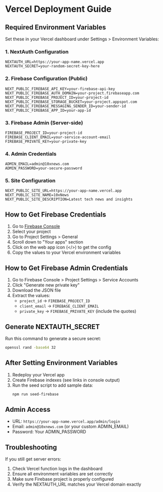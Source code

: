 # Vercel Deployment Guide

## Required Environment Variables

Set these in your Vercel dashboard under Settings > Environment Variables:

### 1. NextAuth Configuration
```
NEXTAUTH_URL=https://your-app-name.vercel.app
NEXTAUTH_SECRET=your-random-secret-key-here
```

### 2. Firebase Configuration (Public)
```
NEXT_PUBLIC_FIREBASE_API_KEY=your-firebase-api-key
NEXT_PUBLIC_FIREBASE_AUTH_DOMAIN=your-project.firebaseapp.com
NEXT_PUBLIC_FIREBASE_PROJECT_ID=your-project-id
NEXT_PUBLIC_FIREBASE_STORAGE_BUCKET=your-project.appspot.com
NEXT_PUBLIC_FIREBASE_MESSAGING_SENDER_ID=your-sender-id
NEXT_PUBLIC_FIREBASE_APP_ID=your-app-id
```

### 3. Firebase Admin (Server-side)
```
FIREBASE_PROJECT_ID=your-project-id
FIREBASE_CLIENT_EMAIL=your-service-account-email
FIREBASE_PRIVATE_KEY=your-private-key
```

### 4. Admin Credentials
```
ADMIN_EMAIL=admin@10xnews.com
ADMIN_PASSWORD=your-secure-password
```

### 5. Site Configuration
```
NEXT_PUBLIC_SITE_URL=https://your-app-name.vercel.app
NEXT_PUBLIC_SITE_NAME=10xNews
NEXT_PUBLIC_SITE_DESCRIPTION=Latest tech news and insights
```

## How to Get Firebase Credentials

1. Go to [Firebase Console](https://console.firebase.google.com/)
2. Select your project
3. Go to Project Settings > General
4. Scroll down to "Your apps" section
5. Click on the web app icon (</>) to get the config
6. Copy the values to your Vercel environment variables

## How to Get Firebase Admin Credentials

1. Go to Firebase Console > Project Settings > Service Accounts
2. Click "Generate new private key"
3. Download the JSON file
4. Extract the values:
   - `project_id` → `FIREBASE_PROJECT_ID`
   - `client_email` → `FIREBASE_CLIENT_EMAIL`
   - `private_key` → `FIREBASE_PRIVATE_KEY` (include the quotes)

## Generate NEXTAUTH_SECRET

Run this command to generate a secure secret:
```bash
openssl rand -base64 32
```

## After Setting Environment Variables

1. Redeploy your Vercel app
2. Create Firebase indexes (see links in console output)
3. Run the seed script to add sample data:
   ```bash
   npm run seed-firebase
   ```

## Admin Access

- URL: `https://your-app-name.vercel.app/admin/login`
- Email: `admin@10xnews.com` (or your custom ADMIN_EMAIL)
- Password: Your ADMIN_PASSWORD

## Troubleshooting

If you still get server errors:
1. Check Vercel function logs in the dashboard
2. Ensure all environment variables are set correctly
3. Make sure Firebase project is properly configured
4. Verify the NEXTAUTH_URL matches your Vercel domain exactly